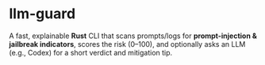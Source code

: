 # llm-guard
A fast, explainable **Rust** CLI that scans prompts/logs for **prompt-injection &amp; jailbreak indicators**, scores the risk (0–100), and optionally asks an LLM (e.g., Codex) for a short verdict and mitigation tip.
